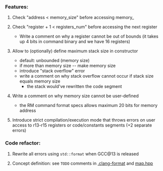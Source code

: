 ### Features:

1. Check "address < memory_size" before accessing memory_

2. Check "register + 1 < registers_num" before accessing the next register
   * Write a comment on why a register cannot be out of bounds
     (it takes up 4 bits in command binary and we have 16 registers)

3. Allow to (optionally) define maximum stack size in constructor
   * default: unbounded (memory size)
   * if more than memory size -- make memory size
   * introduce "stack overflow" error
   * write a comment on why stack overflow cannot occur
     if stack size equals memory size
     - the stack would've rewritten the code segment

4. Write a comment on why memory size cannot be user-defined
   * the RM command format specs allows maximum 20 bits for memory address

5. Introduce strict compilation/execution mode that throws errors on user 
   access to r13-r15 registers or code/constants segments (+2 separate errors)

### Code refactor:

1. Rewrite all errors using `std::format` when GCC@13 is released

2. Concept definition: see `TODO` comments in [.clang-format](.clang-format)
   and [map.hpp](src/utils/map.hpp)